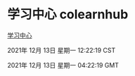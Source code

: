 # 学习中心 colearnhub
[学习中心](http://59.174.25.102:56308/colearnhub/)

2021年 12月 13日 星期一 12:22:19 CST

2021年 12月 13日 星期一 04:22:19 GMT
